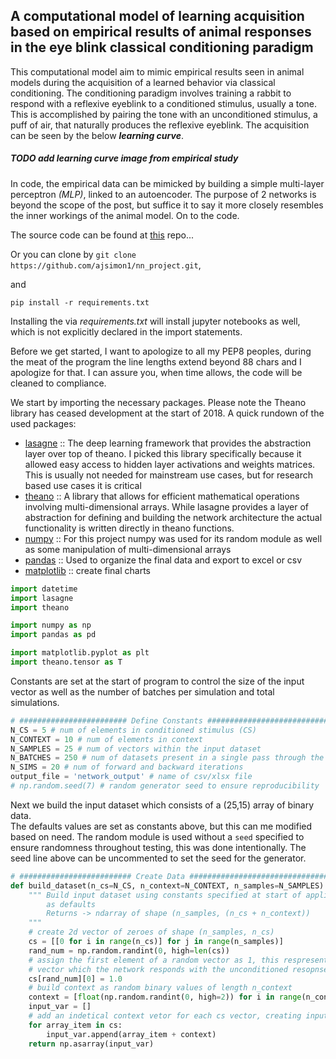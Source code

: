 ## A computational model of learning acquisition based on empirical results of animal responses in the eye blink classical conditioning paradigm

This computational model aim to mimic empirical results seen in animal models during the acquisition of a learned behavior via classical conditioning.  The conditioning paradigm involves training a rabbit to respond with a reflexive eyeblink to a conditioned stimulus, usually a tone.  This is accomplished by pairing the tone with an unconditioned stimulus, a puff of air, that naturally produces the reflexive eyeblink.  The acquisition can be seen by the below ***learning curve***.  

##### TODO add learning curve image from empirical study

In code, the empirical data can be mimicked by building a simple
multi-layer perceptron *(MLP)*, linked to an autoencoder. The purpose of 2 networks is beyond the scope of the post, but suffice it to say it more closely resembles the inner workings of the animal model.  On to the code.

The source code can be found at [this](https://github.com/ajsimon1/nn_project) repo...

Or you can clone by `git clone https://github.com/ajsimon1/nn_project.git`,

and

`pip install -r requirements.txt`

Installing the via *requirements.txt* will install jupyter notebooks
as well, which is not explicitly declared in the import statements.

Before we get started, I want to apologize to all my PEP8 peoples, during the meat of the program the line lengths extend beyond 88 chars and I apologize for that.  I can assure you, when time allows, the code will be cleaned to compliance.

We start by importing the necessary packages. Please note the Theano library has ceased development at the start of 2018.  A quick rundown of the used packages:
- [lasagne](http://lasagne.readthedocs.io/en/stable/index.html) :: The deep learning framework that provides the abstraction layer over top of theano.  I picked this library specifically because it allowed easy access to hidden layer activations and weights matrices.  This is usually not needed for mainstream use cases, but for research based use cases it is critical
- [theano](http://deeplearning.net/software/theano/) :: A library that allows for efficient mathematical operations involving multi-dimensional arrays.  While lasagne provides a layer of abstraction for defining and building the network architecture the actual functionality is written directly in theano functions.
- [numpy](http://www.numpy.org/) :: For this project numpy was used for its random module as well as some manipulation of multi-dimensional arrays
- [pandas](https://pandas.pydata.org/pandas-docs/stable/index.html) :: Used to organize the final data and export to excel or csv
- [matplotlib](https://pandas.pydata.org/pandas-docs/stable/index.html) :: create final charts

```python
import datetime
import lasagne
import theano

import numpy as np
import pandas as pd

import matplotlib.pyplot as plt
import theano.tensor as T
```
Constants are set at the start of program to control the size of the input vector as well as the number of batches per simulation and total simulations.
```python
# ######################## Define Constants #################################
N_CS = 5 # num of elements in conditioned stimulus (CS)
N_CONTEXT = 10 # num of elements in context
N_SAMPLES = 25 # num of vectors within the input dataset
N_BATCHES = 250 # num of datasets present in a single pass through the network
N_SIMS = 20 # num of forward and backward iterations
output_file = 'network_output' # name of csv/xlsx file
# np.random.seed(7) # random generator seed to ensure reproducibility
```

Next we build the input dataset which consists of a (25,15) array of binary data.  
The defaults values are set as constants above, but this can me modified based
on need. The random module is used without a `seed` specified to ensure randomness
throughout testing, this was done intentionally. The seed line above can be
uncommented to set the seed for the generator.

```python
# ######################### Create Data #####################################
def build_dataset(n_cs=N_CS, n_context=N_CONTEXT, n_samples=N_SAMPLES):
    """ Build input dataset using constants specified at start of application
        as defaults
        Returns -> ndarray of shape (n_samples, (n_cs + n_context))
    """
    # create 2d vector of zeroes of shape (n_samples, n_cs)
    cs = [[0 for i in range(n_cs)] for j in range(n_samples)]
    rand_num = np.random.randint(0, high=len(cs))
    # assign the first element of a random vector as 1, this respresents the
    # vector which the network responds with the unconditioned resopnse
    cs[rand_num][0] = 1.0
    # build context as random binary values of length n_context
    context = [float(np.random.randint(0, high=2)) for i in range(n_context)]
    input_var = []
    # add an indetical context vetor for each cs vector, creating input dataset
    for array_item in cs:
        input_var.append(array_item + context)
    return np.asarray(input_var)
```
